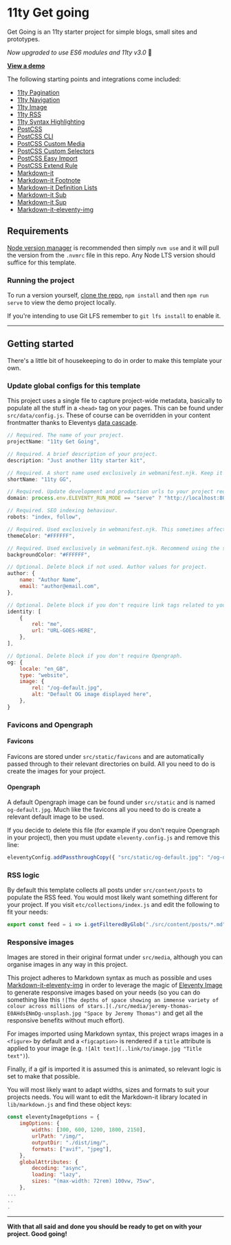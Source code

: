 # 11ty Get going
Get Going is an 11ty starter project for simple blogs, small sites and prototypes.

_Now upgraded to use ES6 modules and 11ty v3.0_ 🎉

**[View a demo](https://mellow-crepe-c98c31.netlify.app)**

The following starting points and integrations come included:

- [11ty Pagination](https://www.11ty.dev/docs/pagination/)
- [11ty Navigation](https://www.11ty.dev/docs/plugins/navigation/)
- [11ty Image](https://www.11ty.dev/docs/plugins/image/)
- [11ty RSS](https://www.11ty.dev/docs/plugins/rss/)
- [11ty Syntax Highlighting](https://www.11ty.dev/docs/plugins/syntaxhighlight/)
- [PostCSS](https://postcss.org/)
- [PostCSS CLI](https://www.npmjs.com/package/postcss-cli)
- [PostCSS Custom Media](https://www.npmjs.com/package/postcss-custom-media)
- [PostCSS Custom Selectors](https://www.npmjs.com/package/postcss-custom-selectors)
- [PostCSS Easy Import](https://www.npmjs.com/package/postcss-easy-import)
- [PostCSS Extend Rule](https://www.npmjs.com/package/postcss-extend-rule)
- [Markdown-it](https://www.npmjs.com/package/markdown-it)
- [Markdown-it Footnote](https://www.npmjs.com/package/markdown-it-footnote)
- [Markdown-it Definition Lists](https://www.npmjs.com/package/markdown-it-deflist)
- [Markdown-it Sub](https://www.npmjs.com/package/markdown-it-sub)
- [Markdown-it Sup](https://www.npmjs.com/package/markdown-it-sup)
- [Markdown-it-eleventy-img](https://www.npmjs.com/package/markdown-it-eleventy-img)

## Requirements
[Node version manager](https://github.com/nvm-sh/nvm) is recommended then simply `nvm use` and it will pull the version from the `.nvmrc` file in this repo. Any Node LTS version should suffice for this template.

### Running the project
To run a version yourself, [clone the repo](https://github.com/kevh-c/11ty-get-going), `npm install`  and then `npm run serve` to view the demo project locally.

If you're intending to use Git LFS remember to `git lfs install` to enable it.

---

## Getting started
There's a little bit of housekeeping to do in order to make this template your own.

### Update global configs for this template
This project uses a single file to capture project-wide metadata, basically to populate all the stuff in a `<head>` tag on your pages. This can be found under `src/data/config.js`. These of course can be overridden in your content frontmatter thanks to Eleventys [data cascade](https://www.11ty.dev/docs/data-cascade/).

```js
// Required. The name of your project.
projectName: "11ty Get Going", 

// Required. A brief description of your project.
description: "Just another 11ty starter kit", 

// Required. A short name used exclusively in webmanifest.njk. Keep it under 12 characters to minimize the possibility of truncation. Can be safely deleted if you delete webmanifest.njk.
shortName: "11ty GG", 

// Required. Update development and production urls to your project requirements.
domain: process.env.ELEVENTY_RUN_MODE == "serve" ? "http://localhost:8080" : "https://example.com", 

// Required. SEO indexing behaviour.
robots: "index, follow",

// Required. Used exclusively in webmanifest.njk. This sometimes affects how an OS displays your site. Can be safely deleted if you delete webmanifest.njk.
themeColor: "#FFFFFF",

// Required. Used exclusively in webmanifest.njk. Recommend using the same value as body background color in your CSS. Can be safely deleted if you delete webmanifest.njk.
backgroundColor: "#FFFFFF", 

// Optional. Delete block if not used. Author values for project.
author: {
	name: "Author Name", 
	email: "author@email.com", 
},

// Optional. Delete block if you don't require link tags related to your idenity. Duplicate as many objects as you need!
identity: [
	{
		rel: "me",
		url: "URL-GOES-HERE",
	},
],

// Optional. Delete block if you don't require Opengraph.
og: {
	locale: "en_GB",
	type: "website",
	image: {
		rel: "/og-default.jpg",
		alt: "Default OG image displayed here",
	},
}
```

### Favicons and Opengraph

#### Favicons
Favicons are stored under `src/static/favicons` and are automatically passed through to their relevant directories on build. All you need to do is create the images for your project.

#### Opengraph
A default Opengraph image can be found under `src/static` and is named `og-default.jpg`. Much like the favicons all you need to do is create a relevant default image to be used. 

If you decide to delete this file (for example if you don't require Opengraph in your project), then you must update `eleventy.config.js` and remove this line: 

```js
eleventyConfig.addPassthroughCopy({ "src/static/og-default.jpg": "/og-default.jpg" });
```

### RSS logic
By default this template collects all posts under `src/content/posts` to populate the RSS feed. You would most likely want something different for your project. If you visit `etc/collections/index.js` and edit the following to fit your needs: 

```js
export const feed = i => i.getFilteredByGlob("./src/content/posts/*.md").reverse();
```

### Responsive images
Images are stored in their original format under `src/media`, although you can organise images in any way in this project.

This project adheres to Markdown syntax as much as possible and uses [Markdown-it-eleventy-img](https://www.npmjs.com/package/markdown-it-eleventy-img) in order to leverage the magic of [Eleventy Image](https://www.11ty.dev/docs/plugins/image/) to generate responsive images based on your needs (so you can do something like this `![The depths of space showing an immense variety of colour across millions of stars.](./src/media/jeremy-thomas-E0AHdsENmDg-unsplash.jpg "Space by Jeremy Thomas")` and get all the responsive benefits without much effort). 

For images imported using Markdown syntax, this project wraps images in a `<figure>` by default and a `<figcaption>` is rendered if a `title` attribute is applied to your image (e.g. `![Alt text](..link/to/image.jpg "Title text")`).

Finally, if a gif is imported it is assumed this is animated, so relevant logic is set to make that possible.

You will most likely want to adapt widths, sizes and formats to suit your projects needs. You will want to edit the Markdown-it library located in `lib/markdown.js` and find these object keys:

```js
const eleventyImageOptions = {
	imgOptions: {
		widths: [300, 600, 1200, 1800, 2150],
		urlPath: "/img/",
		outputDir: "./dist/img/",
		formats: ["avif", "jpeg"],
	},
	globalAttributes: {
		decoding: "async",
		loading: "lazy",
		sizes: "(max-width: 72rem) 100vw, 75vw",
	},
...
..
.
```

---

**With that all said and done you should be ready to get on with your project. Good going!**